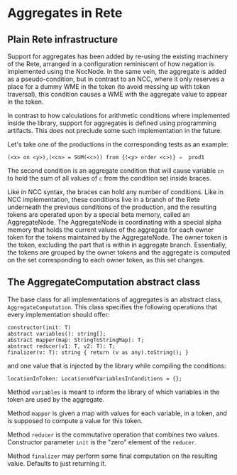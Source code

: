# Aggregates in Rete
## Plain Rete infrastructure
Support for aggregates has been added by re-using the existing machinery of the Rete, arranged in a configuration 
reminiscent of how negation is implemented using the NccNode. In the same vein, the aggregate is added as a
pseudo-condition, but in contrast to an NCC, where it only reserves a place for a dummy WME in the token (to avoid
messing up with token traversal), this condition causes a WME with the aggregate value to appear in the token.

In contrast to how calculations for arithmetic conditions where implemented inside the library, support for aggregates
is defined using programming artifacts. This does not preclude some such implementation in the future.

Let's take one of the productions in the corresponding tests as an example:

`(<x> on <y>),(<cn> = SUM(<c>)) from {(<y> order <c>)} ⇒  prod1`

The second condition is an aggregate condition that will cause variable `cn` to hold the sum of all values of `c`
from the condition set inside braces.

Like in NCC syntax, the braces can hold any number of conditions. Like in NCC implementation, these conditions live
in a branch of the Rete underneath the previous conditions of the production, and the resulting tokens are operated
upon by a special beta memory, called an AggregateNode. The AggregateNode is coordinating with a special alpha
memory that holds the current values of the aggregate for each owner token for the tokens maintained by the 
AggregateNode. The owner token is the token, excluding the part that is within in aggregate branch. Essentially, the
tokens are grouped by the owner tokens and the aggregate is computed on the set corresponding to each owner token,
as this set changes.

## The AggregateComputation abstract class
The base class for all implementations of aggregates is an abstract class, `AggregateComputation`. This class
specifies the following operations that every implementation should offer:

    constructor(init: T)
    abstract variables(): string[];
    abstract mapper(map: StringToStringMap): T;
    abstract reducer(v1: T, v2: T): T;
    finalizer(v: T): string { return (v as any).toString(); }

and one value that is injected by the library while compiling the conditions:

    locationInToken: LocationsOfVariablesInConditions = {};

Method `variables` is meant to inform the library of which variables in the token are used by the aggregate.

Method `mapper` is given a map with values for each variable, in a token, and is supposed to compute a 
value for this token.

Method `reducer` is the commutative operation that combines two values.
Constructor parameter `init` is the "zero" element of the `reducer`.

Method `finalizer` may perform some final computation on the resulting value. Defaults to just returning it.
